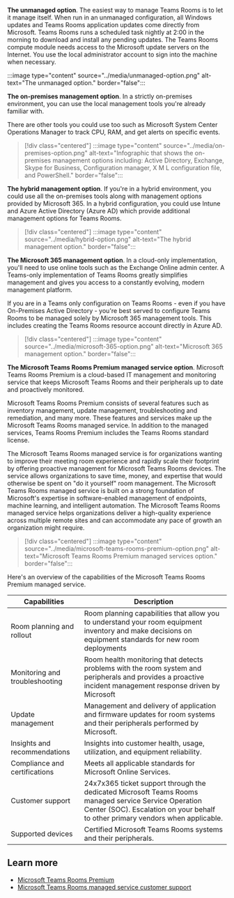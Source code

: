 **The unmanaged option**. The easiest way to manage Teams Rooms is to let it manage itself. When run in an unmanaged configuration, all Windows updates and Teams Rooms application updates come directly from Microsoft. Teams Rooms runs a scheduled task nightly at 2:00 in the morning to download and install any pending updates. The Teams Rooms compute module needs access to the Microsoft update servers on the Internet. You use the local administrator account to sign into the machine when necessary.

:::image type="content" source="../media/unmanaged-option.png" alt-text="The unmanaged option." border="false":::

**The on-premises management option**. In a strictly on-premises environment, you can use the local management tools you're already familiar with.

There are other tools you could use too such as Microsoft System Center Operations Manager to track CPU, RAM, and get alerts on specific events.

> [!div class="centered"]
> :::image type="content" source="../media/on-premises-option.png" alt-text="Infographic that shows the on-premises management options including: Active Directory, Exchange, Skype for Business, Configuration manager, X M L configuration file, and PowerShell." border="false":::

**The hybrid management option**. If you're in a hybrid environment, you could use all the on-premises tools along with management options provided by Microsoft 365. In a hybrid configuration, you could use Intune and Azure Active Directory (Azure AD) which provide additional management options for Teams Rooms.

> [!div class="centered"]
> :::image type="content" source="../media/hybrid-option.png" alt-text="The hybrid management option." border="false":::

**The Microsoft 365 management option**. In a cloud-only implementation, you'll need to use online tools such as the Exchange Online admin center. A Teams-only implementation of Teams Rooms greatly simplifies management and gives you access to a constantly evolving, modern management platform.

If you are in a Teams only configuration on Teams Rooms - even if you have On-Premises Active Directory - you're best served to configure Teams Rooms to be managed solely by Microsoft 365 management tools. This includes creating the Teams Rooms resource account directly in Azure AD.

> [!div class="centered"]
> :::image type="content" source="../media/microsoft-365-option.png" alt-text="Microsoft 365 management option." border="false":::

**The Microsoft Teams Rooms Premium managed service option**. Microsoft Teams Rooms Premium is a cloud-based IT management and monitoring service that keeps Microsoft Teams Rooms and their peripherals up to date and proactively monitored.

Microsoft Teams Rooms Premium consists of several features such as inventory management, update management, troubleshooting and remediation, and many more. These features and services make up the Microsoft Teams Rooms managed service. In addition to the managed services, Teams Rooms Premium includes the Teams Rooms standard license.

The Microsoft Teams Rooms managed service is for organizations wanting to improve their meeting room experience and rapidly scale their footprint by offering proactive management for Microsoft Teams Rooms devices. The service allows organizations to save time, money, and expertise that would otherwise be spent on "do it yourself" room management. The Microsoft Teams Rooms managed service is built on a strong foundation of Microsoft's expertise in software-enabled management of endpoints, machine learning, and intelligent automation. The Microsoft Teams Rooms managed service helps organizations deliver a high-quality experience across multiple remote sites and can accommodate any pace of growth an organization might require.

> [!div class="centered"]
> :::image type="content" source="../media/microsoft-teams-rooms-premium-option.png" alt-text="Microsoft Teams Rooms Premium managed services option." border="false":::

Here's an overview of the capabilities of the Microsoft Teams Rooms Premium managed service.

|Capabilities | Description|
|---|---|
| Room planning and rollout| Room planning capabilities that allow you to understand your room equipment inventory and make decisions on equipment standards for new room deployments|
| Monitoring and troubleshooting| Room health monitoring that detects problems with the room system and peripherals and provides a proactive incident management response driven by Microsoft|
| Update management| Management and delivery of application and firmware updates for room systems and their peripherals performed by Microsoft.|
| Insights and recommendations| Insights into customer health, usage, utilization, and equipment reliability.|
| Compliance and certifications| Meets all applicable standards for Microsoft Online Services.|
| Customer support| 24x7x365 ticket support through the dedicated Microsoft Teams Rooms managed service Service Operation Center (SOC). Escalation on your behalf to other primary vendors when applicable. |
| Supported devices| Certified Microsoft Teams Rooms systems and their peripherals.|

## Learn more

- [Microsoft Teams Rooms Premium](https://rooms.microsoft.com?azure-portal=true)
- [Microsoft Teams Rooms managed service customer support](/microsoftteams/rooms/microsoft-teams-rooms-premium#customer-support)
